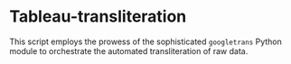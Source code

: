 # Tableau-transliteration
This script employs the prowess of the sophisticated `googletrans` Python module to orchestrate the automated transliteration of raw data.
